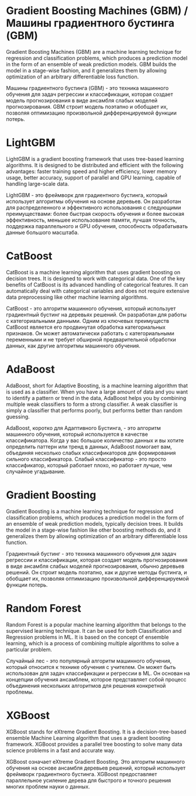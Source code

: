 # Gradient Boosting Machines (GBM) / Машины градиентного бустинга (GBM)

Gradient Boosting Machines (GBM) are a machine learning technique for regression and classification problems, which produces a prediction model in the form of an ensemble of weak prediction models. GBM builds the model in a stage-wise fashion, and it generalizes them by allowing optimization of an arbitrary differentiable loss function.

Машины градиентного бустинга (GBM) - это техника машинного обучения для задач регрессии и классификации, которая создает модель прогнозирования в виде ансамбля слабых моделей прогнозирования. GBM строит модель поэтапно и обобщает их, позволяя оптимизацию произвольной дифференцируемой функции потерь.

# LightGBM

LightGBM is a gradient boosting framework that uses tree-based learning algorithms. It is designed to be distributed and efficient with the following advantages: faster training speed and higher efficiency, lower memory usage, better accuracy, support of parallel and GPU learning, capable of handling large-scale data.

LightGBM - это фреймворк для градиентного бустинга, который использует алгоритмы обучения на основе деревьев. Он разработан для распределенного и эффективного использования с следующими преимуществами: более быстрая скорость обучения и более высокая эффективность, меньшее использование памяти, лучшая точность, поддержка параллельного и GPU обучения, способность обрабатывать данные большого масштаба.

# CatBoost

CatBoost is a machine learning algorithm that uses gradient boosting on decision trees. It is designed to work with categorical data. One of the key benefits of CatBoost is its advanced handling of categorical features. It can automatically deal with categorical variables and does not require extensive data preprocessing like other machine learning algorithms.

CatBoost - это алгоритм машинного обучения, который использует градиентный бустинг на деревьях решений. Он разработан для работы с категориальными данными. Одним из ключевых преимуществ CatBoost является его продвинутая обработка категориальных признаков. Он может автоматически работать с категориальными переменными и не требует обширной предварительной обработки данных, как другие алгоритмы машинного обучения.

# AdaBoost

AdaBoost, short for Adaptive Boosting, is a machine learning algorithm that is used as a classifier. When you have a large amount of data and you want to identify a pattern or trend in the data, AdaBoost helps you by combining multiple weak classifiers to form a strong classifier. A weak classifier is simply a classifier that performs poorly, but performs better than random guessing.

AdaBoost, коротко для Адаптивного Бустинга, - это алгоритм машинного обучения, который используется в качестве классификатора. Когда у вас большое количество данных и вы хотите определить паттерн или тренд в данных, AdaBoost помогает вам, объединяя несколько слабых классификаторов для формирования сильного классификатора. Слабый классификатор - это просто классификатор, который работает плохо, но работает лучше, чем случайное угадывание.

# Gradient Boosting

Gradient Boosting is a machine learning technique for regression and classification problems, which produces a prediction model in the form of an ensemble of weak prediction models, typically decision trees. It builds the model in a stage-wise fashion like other boosting methods do, and it generalizes them by allowing optimization of an arbitrary differentiable loss function.

Градиентный бустинг - это техника машинного обучения для задач регрессии и классификации, которая создает модель прогнозирования в виде ансамбля слабых моделей прогнозирования, обычно деревьев решений. Он строит модель поэтапно, как и другие методы бустинга, и обобщает их, позволяя оптимизацию произвольной дифференцируемой функции потерь.

# Random Forest

Random Forest is a popular machine learning algorithm that belongs to the supervised learning technique. It can be used for both Classification and Regression problems in ML. It is based on the concept of ensemble learning, which is a process of combining multiple algorithms to solve a particular problem.

Случайный лес - это популярный алгоритм машинного обучения, который относится к технике обучения с учителем. Он может быть использован для задач классификации и регрессии в ML. Он основан на концепции обучения ансамблем, которое представляет собой процесс объединения нескольких алгоритмов для решения конкретной проблемы.

# XGBoost

XGBoost stands for eXtreme Gradient Boosting. It is a decision-tree-based ensemble Machine Learning algorithm that uses a gradient boosting framework. XGBoost provides a parallel tree boosting to solve many data science problems in a fast and accurate way.

XGBoost означает eXtreme Gradient Boosting. Это алгоритм машинного обучения на основе ансамбля деревьев решений, который использует фреймворк градиентного бустинга. XGBoost предоставляет параллельное усиление дерева для быстрого и точного решения многих проблем науки о данных.